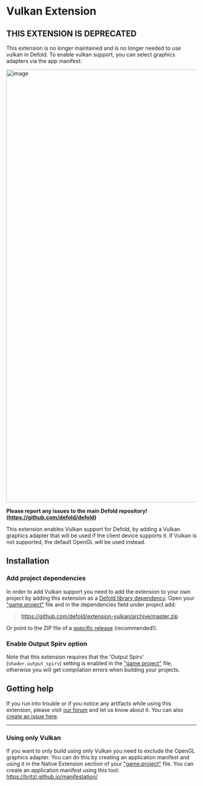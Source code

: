 # Vulkan Extension

## **THIS EXTENSION IS DEPRECATED**

This extension is no longer maintained and is no longer needed to use vulkan in Defold. To enable vulkan support, you can select graphics adapters via the app manifest:

<img width="1142" alt="image" src="https://github.com/defold/extension-vulkan/assets/169640/f7f07cb6-9011-4159-92da-b33c2e4da60d">

**Please report any issues to the main Defold repository! (https://github.com/defold/defold)**

This extension enables Vulkan support for Defold, by adding a Vulkan graphics adapter that will be used if the client device supports it. If Vulkan is not supported, the default OpenGL will be used instead.


## Installation

### Add project dependencies

In order to add Vulkan support you need to add the extension to your own project by adding this extension as a [Defold library dependency](http://www.defold.com/manuals/libraries/). Open your ["game.project"](defold://open?path=/game.project) file and in the dependencies field under project add:

> https://github.com/defold/extension-vulkan/archive/master.zip

Or point to the ZIP file of a [specific release](https://github.com/defold/extension-vulkan/releases) (recommended!).


### Enable Output Spirv option 

Note that this extension requires that the 'Output Spirv' (`shader.output_spirv`) setting is enabled in the ["game.project"](defold://open?path=/game.project) file, otherwise you will get compilation errors when building your projects.


## Getting help

If you run into trouble or if you notice any artifacts while using this extension, please visit [our forum](https://forum.defold.com) and let us know about it. You can also [create an issue here](https://github.com/defold/extension-vulkan/issues/new/choose).

---

### Using only Vulkan

If you want to only build using only Vulkan you need to exclude the OpenGL graphics adapter. You can do this by creating an application manifest and using it in the Native Extension section of your ["game.project"](defold://open?path=/game.project) file. You can create an application manifest using this tool: https://britzl.github.io/manifestation/
